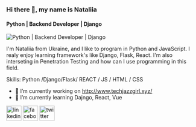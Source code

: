 ### Hi there 👋, my name is Nataliia
#### Python | Backend Developer | Django
![Python | Backend Developer | Django](https://media-exp3.licdn.com/dms/image/C4D16AQE7R9V4r4Kxsw/profile-displaybackgroundimage-shrink_350_1400/0/1624383497395?e=1629936000&v=beta&t=_eEVLM92O4p4b-MEqCtg2GMM7pj7BzsUtrmD5hk-UxE)


I'm Nataliia from Ukraine, and I like to program in Python and JavaScript. I realy enjoy learning framework's like Django, Flask, React. I'm also interseting in Penetration Testing and how can I use programming in this field.

Skills: Python /Django/Flask/ REACT / JS / HTML / CSS

- 🔭 I’m currently working on http://www.techjazzgirl.xyz/ 
- 🌱 I’m currently learning Dajngo, React, Vue 


[<img src='https://cdn.jsdelivr.net/npm/simple-icons@3.0.1/icons/linkedin.svg' alt='linkedin' height='40'>](https://www.linkedin.com/in/https://www.linkedin.com/in/nataliia-sorokina-87418b1b4//)  [<img src='https://cdn.jsdelivr.net/npm/simple-icons@3.0.1/icons/facebook.svg' alt='facebook' height='40'>](https://www.facebook.com/https://www.facebook.com/NataliiaISorokina/)  [<img src='https://cdn.jsdelivr.net/npm/simple-icons@3.0.1/icons/twitter.svg' alt='twitter' height='40'>](https://twitter.com/https://twitter.com/NataliSemi)  



<!--
**NataliSemi/NataliSemi** is a ✨ _special_ ✨ repository because its `README.md` (this file) appears on your GitHub profile.

Here are some ideas to get you started:

- 🔭 I’m currently working on ...
- 🌱 I’m currently learning ...
- 👯 I’m looking to collaborate on ...
- 🤔 I’m looking for help with ...
- 💬 Ask me about ...
- 📫 How to reach me: ...
- 😄 Pronouns: ...
- ⚡ Fun fact: ...
-->
